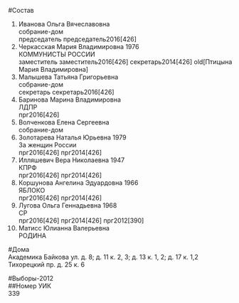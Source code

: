 #Состав  
1. Иванова Ольга Вячеславовна  
    собрание-дом  
    председатель председатель2016[426]  
2. Черкасская Мария Владимировна 1976  
    КОММУНИСТЫ РОССИИ  
    заместитель заместитель2016[426] секретарь2014[426] old[Птицына Мария Владимировна]  
3. Малышева Татьяна Григорьевна  
    собрание-дом  
    секретарь секретарь2016[426]  
4. Баринова Марина Владимировна  
    ЛДПР  
    прг2016[426]  
5. Волченкова Елена Сергеевна  
    собрание-дом  
6. Золотарева Наталья Юрьевна 1979  
    За женщин России  
    прг2016[426] прг2014[426]  
7. Илляшевич Вера Николаевна 1947  
    КПРФ  
    прг2016[426] прг2014[426]  
8. Коршунова Ангелина Эдуардовна 1966  
    ЯБЛОКО  
    прг2016[426] прг2014[426]  
9. Лугова Ольга Геннадьевна 1968  
    СР  
    прг2016[426] прг2014[426] прг2012[390]  
10. Матисс Юлианна Валерьевна  
    РОДИНА  
  
#Дома  
Академика Байкова ул. д. 8; д. 11 к. 2, 3; д. 13 к. 1, 2; д. 17 к. 1,2 Тихорецкий пр. д. 25 к. 6  
  
#Выборы-2012  
##Номер УИК  
339  
